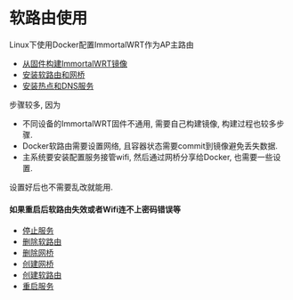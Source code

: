 # 软路由使用
Linux下使用Docker配置ImmortalWRT作为AP主路由
* [从固件构建ImmortalWRT镜像](./build-image.md)
* [安装软路由和网桥](immortalwrt.md)
* [安装热点和DNS服务](ap.md)

步骤较多, 因为
* 不同设备的ImmortalWRT固件不通用, 需要自己构建镜像, 构建过程也较多步骤.
* Docker软路由需要设置网络, 且容器状态需要commit到镜像避免丢失数据.
* 主系统要安装配置服务接管wifi, 然后通过网桥分享给Docker, 也需要一些设置.

设置好后也不需要乱改就能用.

#### 如果重启后软路由失效或者Wifi连不上密码错误等
* [停止服务](ap.md#停止服务)
* [删除软路由](immortalwrt.md#删除软路由)
* [删除网桥](immortalwrt.md#删除网桥)
* [创建网桥](immortalwrt.md#创建网桥)
* [创建软路由](immortalwrt.md#创建软路由)
* [重启服务](ap.md#重启服务)
